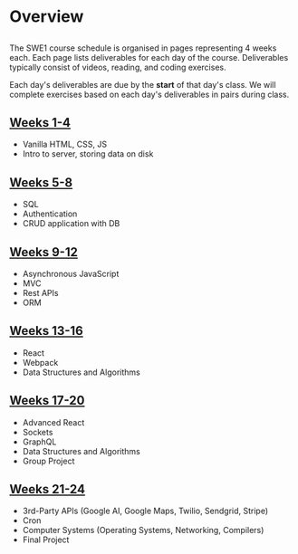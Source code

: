 # Overview

## 

## 

The SWE1 course schedule is organised in pages representing 4 weeks each. Each page lists deliverables for each day of the course. Deliverables typically consist of videos, reading, and coding exercises.

Each day's deliverables are due by the **start** of that day's class. We will complete exercises based on each day's deliverables in pairs during class.

## [Weeks 1-4](weeks-1-4.md)

* Vanilla HTML, CSS, JS
* Intro to server, storing data on disk

## [Weeks 5-8](weeks-5-8.md)

* SQL
* Authentication
* CRUD application with DB

## [Weeks 9-12](weeks-9-12.md)

* Asynchronous JavaScript
* MVC
* Rest APIs
* ORM

## [Weeks 13-16](weeks-13-16.md)

* React
* Webpack
* Data Structures and Algorithms

## [Weeks 17-20](weeks-17-20.md)

* Advanced React
* Sockets
* GraphQL
* Data Structures and Algorithms
* Group Project

## [Weeks 21-24](weeks-21-24.md)

* 3rd-Party APIs \(Google AI, Google Maps, Twilio, Sendgrid, Stripe\)
* Cron
* Computer Systems \(Operating Systems, Networking, Compilers\)
* Final Project

